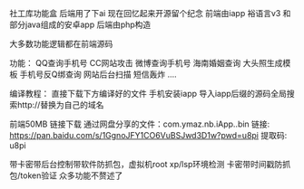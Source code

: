 社工库功能盒 后端用了下ai 现在回忆起来开源留个纪念
前端由iapp 裕语言v3 和部分java组成的安卓app 后端由php构造

大多数功能逻辑都在前端源码

功能：
QQ查询手机号
CC网站攻击
微博查询手机号
海南婚姻查询
大头照生成模板
手机号反Q绑查询
网站后台扫描
短信轰炸
....


编译教程：
直接下载下方编译好的文件
手机安装iapp
导入iapp后缀的源码全局搜索http://替换为自己的域名

前端50MB 链接下载
通过网盘分享的文件：com.ymaz.nb.iApp..bin
链接: https://pan.baidu.com/s/1GgnoJFY1CO6VuBSJwd3D1w?pwd=u8pi 提取码: u8pi

带卡密带后台控制带软件防抓包，虚拟机root xp/lsp环境检测
卡密带时间戳防抓包/token验证
众多功能不赘述了
